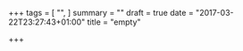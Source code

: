 +++
tags = [
  "",
]
summary = ""
draft = true
date = "2017-03-22T23:27:43+01:00"
title = "empty"

+++
